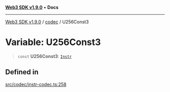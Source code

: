 [**Web3 SDK v1.9.0**](../../../README.md) • **Docs**

***

[Web3 SDK v1.9.0](../../../globals.md) / [codec](../README.md) / U256Const3

# Variable: U256Const3

> `const` **U256Const3**: [`Instr`](../type-aliases/Instr.md)

## Defined in

[src/codec/instr-codec.ts:258](https://github.com/Mystic-Nayy/alephium-web3/blob/c1afd789a197ce5fe21f08c2965942090157c33d/packages/web3/src/codec/instr-codec.ts#L258)
